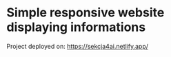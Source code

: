 # Simple responsive website displaying informations

Project deployed on: https://sekcja4ai.netlify.app/
